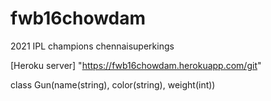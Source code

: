 # fwb16chowdam

2021 IPL champions chennaisuperkings

[Heroku server] "https://fwb16chowdam.herokuapp.com/git"

class Gun(name(string), color(string), weight(int))